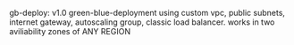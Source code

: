 gb-deploy: v1.0
    green-blue-deployment using custom vpc, public subnets, internet gateway, autoscaling group, classic load balancer.
    works in two aviliability zones of ANY REGION
